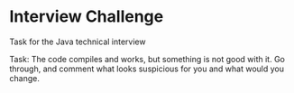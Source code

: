 # Interview Challenge
Task for the Java technical interview

Task:
The code compiles and works, but something is not good with it. Go through, and comment what looks suspicious for you and what would you change.
